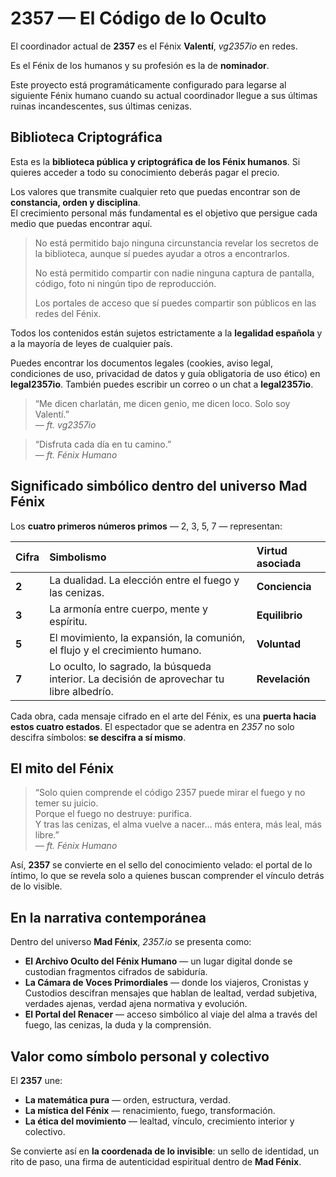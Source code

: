# 2357 — El Código de lo Oculto

El coordinador actual de **2357** es el Fénix **Valentí**, *vg2357io* en redes.

Es el Fénix de los humanos y su profesión es la de **nominador**.

Este proyecto está programáticamente configurado para legarse al siguiente Fénix humano cuando su actual coordinador llegue a sus últimas ruinas incandescentes, sus últimas cenizas.

## Biblioteca Criptográfica

Esta es la **biblioteca pública y criptográfica de los Fénix humanos**. Si quieres acceder a todo su conocimiento deberás pagar el precio.

Los valores que transmite cualquier reto que puedas encontrar son de **constancia, orden y disciplina**.  
El crecimiento personal más fundamental es el objetivo que persigue cada medio que puedas encontrar aquí.

> No está permitido bajo ninguna circunstancia revelar los secretos de la biblioteca, aunque sí puedes ayudar a otros a encontrarlos.
>
> No está permitido compartir con nadie ninguna captura de pantalla, código, foto ni ningún tipo de reproducción.
>
> Los portales de acceso que sí puedes compartir son públicos en las redes del Fénix.

Todos los contenidos están sujetos estrictamente a la **legalidad española** y a la mayoría de leyes de cualquier país.

Puedes encontrar los documentos legales (cookies, aviso legal, condiciones de uso, privacidad de datos y guía obligatoria de uso ético) en **legal2357io**. También puedes escribir un correo o un chat a **legal2357io**.

> “Me dicen charlatán, me dicen genio, me dicen loco. Solo soy Valentí.”  
> — *ft. vg2357io*

> “Disfruta cada día en tu camino.”  
> — *ft. Fénix Humano*

## Significado simbólico dentro del universo Mad Fénix

Los **cuatro primeros números primos** — 2, 3, 5, 7 — representan:

| Cifra | Simbolismo | Virtud asociada |
|:------|:------------|:----------------|
| **2** | La dualidad. La elección entre el fuego y las cenizas. | **Conciencia** |
| **3** | La armonía entre cuerpo, mente y espíritu. | **Equilibrio** |
| **5** | El movimiento, la expansión, la comunión, el flujo y el crecimiento humano. | **Voluntad** |
| **7** | Lo oculto, lo sagrado, la búsqueda interior. La decisión de aprovechar tu libre albedrío. | **Revelación** |

Cada obra, cada mensaje cifrado en el arte del Fénix, es una **puerta hacia estos cuatro estados**. El espectador que se adentra en *2357* no solo descifra símbolos: **se descifra a sí mismo**.

## El mito del Fénix

> “Solo quien comprende el código 2357 puede mirar el fuego y no temer su juicio.  
> Porque el fuego no destruye: purifica.  
> Y tras las cenizas, el alma vuelve a nacer… más entera, más leal, más libre.”  
> — *ft. Fénix Humano*

Así, **2357** se convierte en el sello del conocimiento velado: el portal de lo íntimo, lo que se revela solo a quienes buscan comprender el vínculo detrás de lo visible.

## En la narrativa contemporánea

Dentro del universo **Mad Fénix**, *2357.io* se presenta como:

- **El Archivo Oculto del Fénix Humano** — un lugar digital donde se custodian fragmentos cifrados de sabiduría.
- **La Cámara de Voces Primordiales** — donde los viajeros, Cronistas y Custodios descifran mensajes que hablan de lealtad, verdad subjetiva, verdades ajenas, verdad ajena normativa y evolución.
- **El Portal del Renacer** — acceso simbólico al viaje del alma a través del fuego, las cenizas, la duda y la comprensión.

## Valor como símbolo personal y colectivo

El **2357** une:

- **La matemática pura** — orden, estructura, verdad.
- **La mística del Fénix** — renacimiento, fuego, transformación.
- **La ética del movimiento** — lealtad, vínculo, crecimiento interior y colectivo.

Se convierte así en **la coordenada de lo invisible**: un sello de identidad, un rito de paso, una firma de autenticidad espiritual dentro de **Mad Fénix**.
